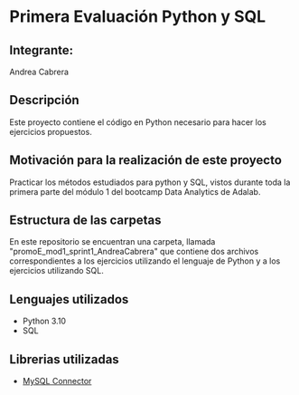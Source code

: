 # Primera Evaluación Python y SQL 
## Integrante:
Andrea Cabrera

## Descripción
Este proyecto contiene el código en Python necesario para hacer los ejercicios propuestos.

## Motivación para la realización de este proyecto
Practicar los métodos estudiados para python y SQL, vistos durante toda la primera parte del módulo 1 del bootcamp Data Analytics de Adalab.

## Estructura de las carpetas
En este repositorio se encuentran una carpeta, llamada "promoE_mod1_sprint1_AndreaCabrera" que contiene dos archivos correspondientes a los ejercicios utilizando el lenguaje de Python y a los ejercicios utilizando SQL.

## Lenguajes utilizados
- Python 3.10
- SQL

## Librerias utilizadas
* [MySQL Connector](https://dev.mysql.com/doc/connector-python/en/)
